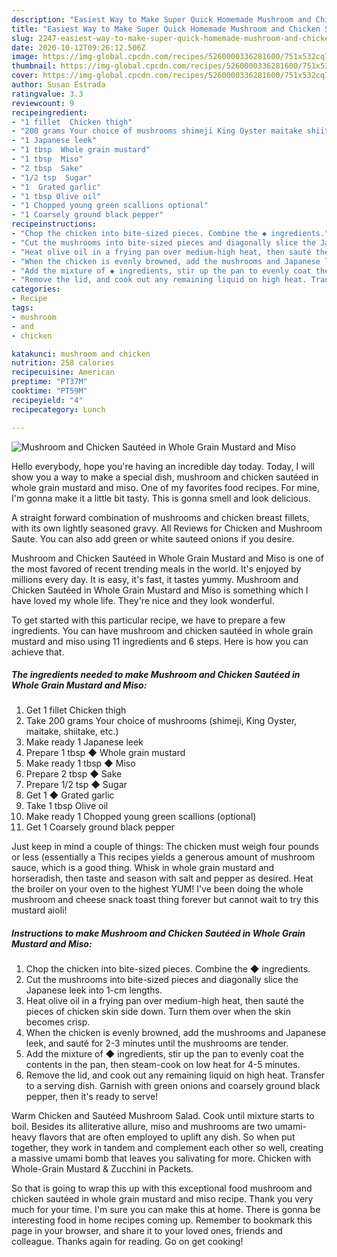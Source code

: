 ```yaml
---
description: "Easiest Way to Make Super Quick Homemade Mushroom and Chicken Sautéed in Whole Grain Mustard and Miso"
title: "Easiest Way to Make Super Quick Homemade Mushroom and Chicken Sautéed in Whole Grain Mustard and Miso"
slug: 2247-easiest-way-to-make-super-quick-homemade-mushroom-and-chicken-sauteed-in-whole-grain-mustard-and-miso
date: 2020-10-12T09:26:12.506Z
image: https://img-global.cpcdn.com/recipes/5260000336281600/751x532cq70/mushroom-and-chicken-sauteed-in-whole-grain-mustard-and-miso-recipe-main-photo.jpg
thumbnail: https://img-global.cpcdn.com/recipes/5260000336281600/751x532cq70/mushroom-and-chicken-sauteed-in-whole-grain-mustard-and-miso-recipe-main-photo.jpg
cover: https://img-global.cpcdn.com/recipes/5260000336281600/751x532cq70/mushroom-and-chicken-sauteed-in-whole-grain-mustard-and-miso-recipe-main-photo.jpg
author: Susan Estrada
ratingvalue: 3.3
reviewcount: 9
recipeingredient:
- "1 fillet  Chicken thigh"
- "200 grams Your choice of mushrooms shimeji King Oyster maitake shiitake etc"
- "1 Japanese leek"
- "1 tbsp  Whole grain mustard"
- "1 tbsp  Miso"
- "2 tbsp  Sake"
- "1/2 tsp  Sugar"
- "1  Grated garlic"
- "1 tbsp Olive oil"
- "1 Chopped young green scallions optional"
- "1 Coarsely ground black pepper"
recipeinstructions:
- "Chop the chicken into bite-sized pieces. Combine the ◆ ingredients."
- "Cut the mushrooms into bite-sized pieces and diagonally slice the Japanese leek into 1-cm lengths."
- "Heat olive oil in a frying pan over medium-high heat, then sauté the pieces of chicken skin side down. Turn them over when the skin becomes crisp."
- "When the chicken is evenly browned, add the mushrooms and Japanese leek, and sauté for 2-3 minutes until the mushrooms are tender."
- "Add the mixture of ◆ ingredients, stir up the pan to evenly coat the contents in the pan, then steam-cook on low heat for 4-5 minutes."
- "Remove the lid, and cook out any remaining liquid on high heat. Transfer to a serving dish. Garnish with green onions and coarsely ground black pepper, then it&#39;s ready to serve!"
categories:
- Recipe
tags:
- mushroom
- and
- chicken

katakunci: mushroom and chicken 
nutrition: 258 calories
recipecuisine: American
preptime: "PT37M"
cooktime: "PT59M"
recipeyield: "4"
recipecategory: Lunch

---
```



![Mushroom and Chicken Sautéed in Whole Grain Mustard and Miso](https://img-global.cpcdn.com/recipes/5260000336281600/751x532cq70/mushroom-and-chicken-sauteed-in-whole-grain-mustard-and-miso-recipe-main-photo.jpg)

Hello everybody, hope you're having an incredible day today. Today, I will show you a way to make a special dish, mushroom and chicken sautéed in whole grain mustard and miso. One of my favorites food recipes. For mine, I'm gonna make it a little bit tasty. This is gonna smell and look delicious.

A straight forward combination of mushrooms and chicken breast fillets, with its own lightly seasoned gravy. All Reviews for Chicken and Mushroom Saute. You can also add green or white sauteed onions if you desire.

Mushroom and Chicken Sautéed in Whole Grain Mustard and Miso is one of the most favored of recent trending meals in the world. It's enjoyed by millions every day. It is easy, it's fast, it tastes yummy. Mushroom and Chicken Sautéed in Whole Grain Mustard and Miso is something which I have loved my whole life. They're nice and they look wonderful.


To get started with this particular recipe, we have to prepare a few ingredients. You can have mushroom and chicken sautéed in whole grain mustard and miso using 11 ingredients and 6 steps. Here is how you can achieve that.

<!--inarticleads1-->

##### The ingredients needed to make Mushroom and Chicken Sautéed in Whole Grain Mustard and Miso:

1. Get 1 fillet  Chicken thigh
1. Take 200 grams Your choice of mushrooms (shimeji, King Oyster, maitake, shiitake, etc.)
1. Make ready 1 Japanese leek
1. Prepare 1 tbsp ◆ Whole grain mustard
1. Make ready 1 tbsp ◆ Miso
1. Prepare 2 tbsp ◆ Sake
1. Prepare 1/2 tsp ◆ Sugar
1. Get 1 ◆ Grated garlic
1. Take 1 tbsp Olive oil
1. Make ready 1 Chopped young green scallions (optional)
1. Get 1 Coarsely ground black pepper


Just keep in mind a couple of things: The chicken must weigh four pounds or less (essentially a This recipes yields a generous amount of mushroom sauce, which is a good thing. Whisk in whole grain mustard and horseradish, then taste and season with salt and pepper as desired. Heat the broiler on your oven to the highest YUM! I&#39;ve been doing the whole mushroom and cheese snack toast thing forever but cannot wait to try this mustard aioli! 

<!--inarticleads2-->

##### Instructions to make Mushroom and Chicken Sautéed in Whole Grain Mustard and Miso:

1. Chop the chicken into bite-sized pieces. Combine the ◆ ingredients.
1. Cut the mushrooms into bite-sized pieces and diagonally slice the Japanese leek into 1-cm lengths.
1. Heat olive oil in a frying pan over medium-high heat, then sauté the pieces of chicken skin side down. Turn them over when the skin becomes crisp.
1. When the chicken is evenly browned, add the mushrooms and Japanese leek, and sauté for 2-3 minutes until the mushrooms are tender.
1. Add the mixture of ◆ ingredients, stir up the pan to evenly coat the contents in the pan, then steam-cook on low heat for 4-5 minutes.
1. Remove the lid, and cook out any remaining liquid on high heat. Transfer to a serving dish. Garnish with green onions and coarsely ground black pepper, then it&#39;s ready to serve!


Warm Chicken and Sautéed Mushroom Salad. Cook until mixture starts to boil. Besides its alliterative allure, miso and mushrooms are two umami-heavy flavors that are often employed to uplift any dish. So when put together, they work in tandem and complement each other so well, creating a massive umami bomb that leaves you salivating for more. Chicken with Whole-Grain Mustard &amp; Zucchini in Packets. 

So that is going to wrap this up with this exceptional food mushroom and chicken sautéed in whole grain mustard and miso recipe. Thank you very much for your time. I'm sure you can make this at home. There is gonna be interesting food in home recipes coming up. Remember to bookmark this page in your browser, and share it to your loved ones, friends and colleague. Thanks again for reading. Go on get cooking!
